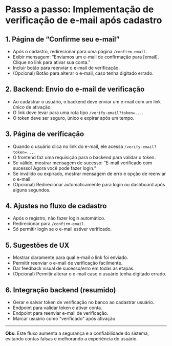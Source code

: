 # Passo a passo: Implementação de verificação de e-mail após cadastro

## 1. Página de “Confirme seu e-mail”
- Após o cadastro, redirecionar para uma página `/confirm-email`.
- Exibir mensagem: “Enviamos um e-mail de confirmação para [email]. Clique no link para ativar sua conta.”
- Incluir botão para reenviar o e-mail de verificação.
- (Opcional) Botão para alterar o e-mail, caso tenha digitado errado.

## 2. Backend: Envio do e-mail de verificação
- Ao cadastrar o usuário, o backend deve enviar um e-mail com um link único de ativação.
- O link deve levar para uma rota tipo `/verify-email?token=...`.
- O token deve ser seguro, único e expirar após um tempo.

## 3. Página de verificação
- Quando o usuário clica no link do e-mail, ele acessa `/verify-email?token=...`.
- O frontend faz uma requisição para o backend para validar o token.
- Se válido, mostrar mensagem de sucesso: “E-mail verificado com sucesso! Agora você pode fazer login.”
- Se inválido ou expirado, mostrar mensagem de erro e opção de reenviar o e-mail.
- (Opcional) Redirecionar automaticamente para login ou dashboard após alguns segundos.

## 4. Ajustes no fluxo de cadastro
- Após o registro, não fazer login automático.
- Redirecionar para `/confirm-email`.
- Só permitir login se o e-mail estiver verificado.

## 5. Sugestões de UX
- Mostrar claramente para qual e-mail o link foi enviado.
- Permitir reenviar o e-mail de verificação facilmente.
- Dar feedback visual de sucesso/erro em todas as etapas.
- (Opcional) Permitir alterar o e-mail caso o usuário tenha digitado errado.

## 6. Integração backend (resumido)
- Gerar e salvar token de verificação no banco ao cadastrar usuário.
- Endpoint para validar token e ativar conta.
- Endpoint para reenviar e-mail de verificação.
- Marcar usuário como "verificado" após ativação.

---

**Obs:** Este fluxo aumenta a segurança e a confiabilidade do sistema, evitando contas falsas e melhorando a experiência do usuário.
